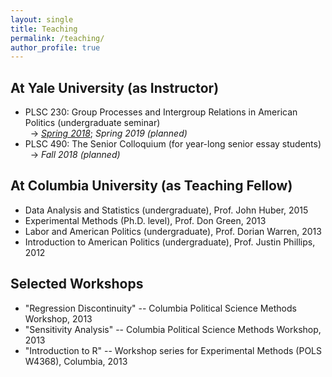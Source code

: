 ```yaml
---
layout: single
title: Teaching
permalink: /teaching/
author_profile: true
---
```


## At Yale University (as Instructor)
* PLSC 230: Group Processes and Intergroup Relations in American Politics (undergraduate seminar) <br />&nbsp;&nbsp;&rarr; [*Spring 2018*](PLSC230_S18_Syllabus.pdf); *Spring 2019 (planned)*
* PLSC 490: The Senior Colloquium (for year-long senior essay students) <br />&nbsp;&nbsp;&rarr; *Fall 2018 (planned)*

## At Columbia University (as Teaching Fellow)
* Data Analysis and Statistics (undergraduate), Prof. John Huber, 2015
* Experimental Methods (Ph.D. level), Prof. Don Green, 2013
* Labor and American Politics (undergraduate), Prof. Dorian Warren, 2013
* Introduction to American Politics (undergraduate), Prof. Justin Phillips, 2012

## Selected Workshops
* "Regression Discontinuity" -- Columbia Political Science Methods Workshop, 2013
* "Sensitivity Analysis" -- Columbia Political Science Methods Workshop, 2013
* "Introduction to R" -- Workshop series for Experimental Methods (POLS W4368), Columbia, 2013
